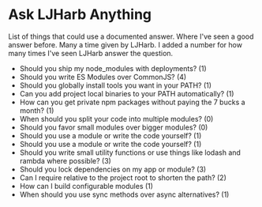 # Ask LJHarb Anything
List of things that could use a documented answer. Where I've seen a good answer before. Many a time given by LJHarb. I added a number for how many times I've seen LJHarb answer the question.
* Should you ship my node_modules with deployments? (1)
* Should you write ES Modules over CommonJS? (4)
* Should you globally install tools you want in your PATH? (1)
* Can you add project local binaries to your PATH automatically? (1)
* How can you get private npm packages without paying the 7 bucks a month? (1)
* When should you split your code into multiple modules? (0)
* Should you favor small modules over bigger modules? (0)
* Should you use a module or write the code yourself? (1)
* Should you use a module or write the code yourself? (1)
* Should you write small utility functions or use things like lodash and rambda where possible? (3)
* Should you lock dependencies on my app or module? (3)
* Can I require relative to the project root to shorten the path? (2)
* How can I build configurable modules (1)
* When should you use sync methods over async alternatives? (1)
